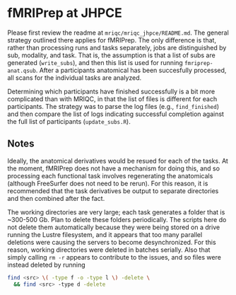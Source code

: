 # fMRIPrep at JHPCE

Please first review the readme at `mriqc/mriqc_jhpce/README.md`. The general strategy outlined
there applies for fMRIPrep. The only difference is that, rather than processing runs and tasks
separately, jobs are distinguished by sub, modality, and task. That is, the assumption is that a list of
subs are generated (`write_subs`), and then this list is used for running `fmriprep-anat.qsub`. After
a participants anatomical has been succesfully processed, all scans for the individual tasks are
analyzed.

Determining which participants have finished successfully is a bit more complicated than with
MRIQC, in that the list of files is different for each participants. The strategy was
to parse the log files (e.g., `find_finished`) and then compare the list of logs indicating successful
completion against the full list of participants (`update_subs.R`).

## Notes

Ideally, the anatomical derivatives would be resued for each of the tasks. At the moment, fMRIPrep
does not have a mechanism for doing this, and so processing each functional task involves regenerating
the anatomicals (although FreeSurfer does not need to be rerun). For this reason, it is recommended
that the task derivatives be output to separate directories and then combined after the fact.

The working directories are very large; each task generates a folder that is ~300-500 Gb. Plan to
delete these folders periodically. The scripts here do not delete them automatically because they
were being stored on a drive running the Lustre filesystem, and it appears that too many parallel
deletions were causing the servers to become desynchronized. For this reason, working directories
were deleted in batches serially. Also that simply calling `rm -r` appears to contribute to
the issues, and so files were instead deleted by running

```bash
find <src> \( -type f -o -type l \) -delete \
  && find <src> -type d -delete
```
